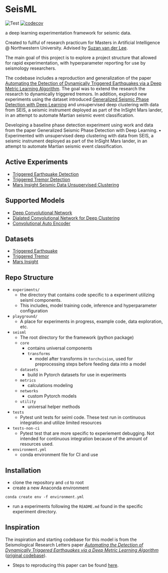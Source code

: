 # SeisML
![Test](https://github.com/blainerothrock/seisml/workflows/Test/badge.svg)
[![codecov](https://codecov.io/gh/blainerothrock/seisml/branch/master/graph/badge.svg)](https://codecov.io/gh/blainerothrock/seisml)

a deep learning experimentation framework for seismic data.

Created to fullful of research practicum for Masters in Artificial Intelligence @ 
Northwestern University. Advised by [Suzan van der Lee](https://www.earth.northwestern.edu/our-people/faculty/van-der-lee-suzan.html).

The main goal of this project is to explore a project structure that allowed for rapid experimentation, with hyperparameter reporting for use by seismology researchers.

The codebase includes a reproduction and generalization of the paper [Automating the Detection of Dynamically Triggered Earthquakes via a Deep Metric Learning Algorithm](https://pubs.geoscienceworld.org/ssa/srl/article-abstract/91/2A/901/579921/Automating-the-Detection-of-Dynamically-Triggered?redirectedFrom=fulltext). The goal was to extend the research the research to dynamically triggered tremors. In addition, explored new experiments using the dataset introduced [Generalized Seismic Phase Detection with Deep Learning](https://pubs.geoscienceworld.org/ssa/bssa/article/108/5A/2894/546740/Generalized-Seismic-Phase-Detection-with-Deep?casa_token=XTBzGohrUBoAAAAA:Y2OHyF4u4VknJXTjPxs6lPjA5rW-2yIkjEVSSvJDSP4GoSzxZu7-GeN9F7nE0pI663-EqpU) and unsupervised deep clustering with data from SEIS, a seismic instrument deployed as part of the InSight Mars lander, in an attempt to automate Martian seismic event classification.

Developing a baseline phase detection experiment using work and data from the paper Generalized Seismic Phase Detection with Deep Learning. • Experimented with unsupervised deep clustering with data from SEIS, a seismic instrument deployed as part of the InSight Mars lander, in an attempt to automate Martian seismic event classification.

## Active Experiments
* [Triggered Earthquake Detection](experiments/triggered_earthquake/README.md)
* [Triggered Tremor Detection](experiments/triggered_tremor/README.md)
* [Mars Insight Seismic Data Unsupervised Clustering](experiments/mars_insight_clustering/README.md)

## Supported Models
* [Deep Convolutional Network](seisml/networks/convnet.py)
* [Dialated Convolutional Network for Deep Clustering](seisml/networks/dilated_convolutional.py)
* [Convolutional Auto Encoder](seisml/networks/convolutional_autoencoder.py)

## Datasets
* [Triggered Earthquake](experiments/triggered_earthquake)
* [Triggered Tremor](experiments/triggered_tremor)
* [Mars Insight](experiments/mars_insight_clustering)

## Repo Structure
* `experiments/`
    - the directory that contains code specific to a experiment utilizing seisml components.
    - This includes, model training code, inference and hyperparameter configuration 
* `playground/`
    - A place for experiments in progress, example code, data exploration, etc.
* `seisml`
    - The root directory for the framework (python package)
    * `core`
        - contains universal components
        - `transforms`
            - model after transforms in `torchvision`, used for preprocessing steps before feeding data into a model
    * `datasets`
        - build in Pytorch datasets for use in experiments
    * `metrics`
        - calculations modeling
    * `networks`
        - custom Pytorch models
    * `utility`
        - universal helper methods
* `tests`
    - Pytest unit tests for seiml code. These test run in continuous integration and utilize limited resources
* `tests-non-ci`
    - Pytest test that are more specific to experiement debugging. Not intended for continuous integration because of the amount of resources used.
* `environment.yml`
    - conda environment file for CI and use
    
## Installation
* clone the repository and `cd` to root
* create a new Anaconda environment
```shell script
conda create env -f environment.yml
``` 
* run a experiments following the `README.md` found in the specific experiment directory.


## Inspiration 
The inspiration and starting codebase for this model is from the Seismological Research Letters paper 
*[Automating the Detection of Dynamically Triggered Earthquakes via a Deep Metric Learning Algorithm](https://pubs.geoscienceworld.org/ssa/srl/article-abstract/91/2A/901/579921/Automating-the-Detection-of-Dynamically-Triggered)*
([original codebase](https://github.com/interactiveaudiolab/earthquakes)). 
* Steps to reproducing this paper can be found [here](experiments/triggered_earthquake/README.md).

